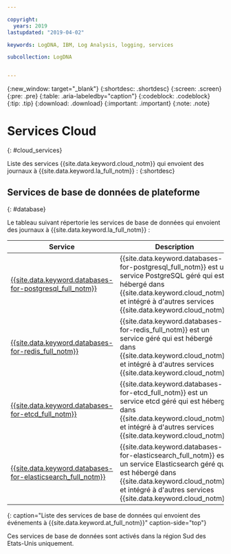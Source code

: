 ```yaml
---

copyright:
  years: 2019
lastupdated: "2019-04-02"

keywords: LogDNA, IBM, Log Analysis, logging, services

subcollection: LogDNA


---
```


{:new_window: target="_blank"}
{:shortdesc: .shortdesc}
{:screen: .screen}
{:pre: .pre}
{:table: .aria-labeledby="caption"}
{:codeblock: .codeblock}
{:tip: .tip}
{:download: .download}
{:important: .important}
{:note: .note}


# Services Cloud
{: #cloud_services}

Liste des services {{site.data.keyword.cloud_notm}} qui envoient des journaux à {{site.data.keyword.la_full_notm}} : {:shortdesc}


## Services de base de données de plateforme
{: #database}

Le tableau suivant répertorie les services de base de données qui envoient des journaux à {{site.data.keyword.la_full_notm}} :

| Service     | Description | 
|-------------|-------------|
| [{{site.data.keyword.databases-for-postgresql_full_notm}}](/docs/services/databases-for-postgresql?topic=databases-for-postgresql-about#about) | {{site.data.keyword.databases-for-postgresql_full_notm}} est un service PostgreSQL géré qui est hébergé dans {{site.data.keyword.cloud_notm}} et intégré à d'autres services {{site.data.keyword.cloud_notm}}. |
| [{{site.data.keyword.databases-for-redis_full_notm}}](/docs/services/databases-for-redis?topic=databases-for-redis-about#about-databases-for-redis) | {{site.data.keyword.databases-for-redis_full_notm}} est un service géré qui est hébergé dans {{site.data.keyword.cloud_notm}} et intégré à d'autres services {{site.data.keyword.cloud_notm}}. |
| [{{site.data.keyword.databases-for-etcd_full_notm}}](/docs/services/databases-for-etcd?topic=databases-for-etcd-about#about-databases-for-etcd) | {{site.data.keyword.databases-for-etcd_full_notm}} est un service etcd géré qui est hébergé dans {{site.data.keyword.cloud_notm}} et intégré à d'autres services {{site.data.keyword.cloud_notm}}. |
| [{{site.data.keyword.databases-for-elasticsearch_full_notm}}](/docs/services/databases-for-elasticsearch?topic=databases-for-elasticsearch-about#about-databases-for-elasticsearch) | {{site.data.keyword.databases-for-elasticsearch_full_notm}} est un service Elasticsearch géré qui est hébergé dans {{site.data.keyword.cloud_notm}} et intégré à d'autres services {{site.data.keyword.cloud_notm}}. |
{: caption="Liste des services de base de données qui envoient des événements à {{site.data.keyword.at_full_notm}}" caption-side="top"} 

Ces services de base de données sont activés dans la région Sud des Etats-Unis uniquement.

